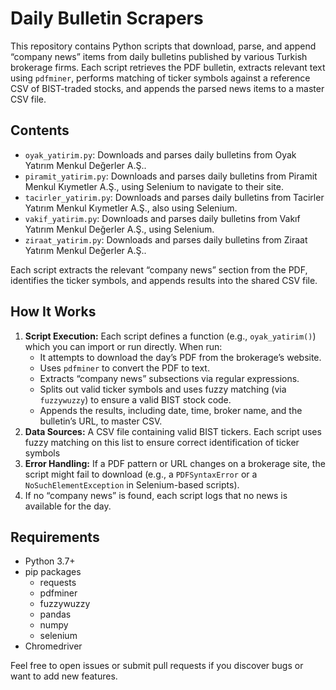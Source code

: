 # Daily Bulletin Scrapers

This repository contains Python scripts that download, parse, and append “company news” items from daily bulletins published by various Turkish brokerage firms. Each script retrieves the PDF bulletin, extracts relevant text using `pdfminer`, performs matching of ticker symbols against a reference CSV of BIST-traded stocks, and appends the parsed news items to a master CSV file.

## Contents

- `oyak_yatirim.py`: Downloads and parses daily bulletins from Oyak Yatırım Menkul Değerler A.Ş..
- `piramit_yatirim.py`: Downloads and parses daily bulletins from Piramit Menkul Kıymetler A.Ş., using Selenium to navigate to their site.
- `tacirler_yatirim.py`: Downloads and parses daily bulletins from Tacirler Yatırım Menkul Kıymetler A.Ş., also using Selenium.
- `vakif_yatirim.py`: Downloads and parses daily bulletins from Vakıf Yatırım Menkul Değerler A.Ş., using Selenium.
- `ziraat_yatirim.py`: Downloads and parses daily bulletins from Ziraat Yatırım Menkul Değerler A.Ş..

Each script extracts the relevant “company news” section from the PDF, identifies the ticker symbols, and appends results into the shared CSV file.

## How It Works

1. **Script Execution:** Each script defines a function (e.g., `oyak_yatirim()`) which you can import or run directly. When run:
   - It attempts to download the day’s PDF from the brokerage’s website.
   - Uses `pdfminer` to convert the PDF to text.
   - Extracts “company news” subsections via regular expressions.
   - Splits out valid ticker symbols and uses fuzzy matching (via `fuzzywuzzy`) to ensure a valid BIST stock code.
   - Appends the results, including date, time, broker name, and the bulletin’s URL, to master CSV.
2. **Data Sources:** A CSV file containing valid BIST tickers. Each script uses fuzzy matching on this list to ensure correct identification of ticker symbols
3. **Error Handling:** If a PDF pattern or URL changes on a brokerage site, the script might fail to download (e.g., a `PDFSyntaxError` or a `NoSuchElementException` in Selenium-based scripts).
4. If no “company news” is found, each script logs that no news is available for the day.

## Requirements 

- Python 3.7+
- pip packages
  - requests
  - pdfminer
  - fuzzywuzzy
  - pandas
  - numpy
  - selenium
- Chromedriver


Feel free to open issues or submit pull requests if you discover bugs or want to add new features.















  
